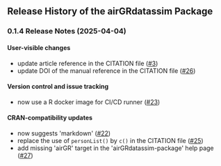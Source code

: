 ## Release History of the airGRdatassim Package





### 0.1.4 Release Notes (2025-04-04)

#### User-visible changes

- update article reference in the CITATION file ([#3](https://gitlab.irstea.fr/HYCAR-Hydro/airgrdatassim/-/issues/3))
- update DOI of the manual reference in the CITATION file ([#26](https://gitlab.irstea.fr/HYCAR-Hydro/airgrdatassim/-/issues/26))

#### Version control and issue tracking

- now use a R docker image for CI/CD runner ([#23](https://gitlab.irstea.fr/HYCAR-Hydro/airgrdatassim/-/issues/23))

#### CRAN-compatibility updates

- now suggests 'markdown' ([#22](https://gitlab.irstea.fr/HYCAR-Hydro/airgrdatassim/-/issues/22))
- replace the use of `personList()` by `c()` in the CITATION file ([#25](https://gitlab.irstea.fr/HYCAR-Hydro/airgrdatassim/-/issues/25))
- add missing 'airGR' target in the 'airGRdatassim-package' help page ([#27](https://gitlab.irstea.fr/HYCAR-Hydro/airgrdatassim/-/issues/27))
